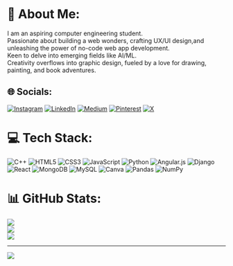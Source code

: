 # 💫 About Me:
I am an aspiring computer engineering student.<br> 
Passionate about building a web wonders, crafting UX/UI design,and unleashing the power of no-code web app development.<br>
Keen to delve into emerging fields like AI/ML. <br>
Creativity overflows into graphic design, fueled by a love for drawing, painting, and book adventures. 


## 🌐 Socials:
[![Instagram](https://img.shields.io/badge/Instagram-%23E4405F.svg?logo=Instagram&logoColor=white)](https://instagram.com/rajlaxmishri109) [![LinkedIn](https://img.shields.io/badge/LinkedIn-%230077B5.svg?logo=linkedin&logoColor=white)](https://linkedin.com/in/rajlaxmishri109) [![Medium](https://img.shields.io/badge/Medium-12100E?logo=medium&logoColor=white)](https://medium.com/@@rajlaxmishri109) [![Pinterest](https://img.shields.io/badge/Pinterest-%23E60023.svg?logo=Pinterest&logoColor=white)](https://pinterest.com/srajlaxmi2002) [![X](https://img.shields.io/badge/X-black.svg?logo=X&logoColor=white)](https://x.com/@rajlaxmishri109) 

# 💻 Tech Stack:
![C++](https://img.shields.io/badge/c++-%2300599C.svg?style=for-the-badge&logo=c%2B%2B&logoColor=white) ![HTML5](https://img.shields.io/badge/html5-%23E34F26.svg?style=for-the-badge&logo=html5&logoColor=white) ![CSS3](https://img.shields.io/badge/css3-%231572B6.svg?style=for-the-badge&logo=css3&logoColor=white) ![JavaScript](https://img.shields.io/badge/javascript-%23323330.svg?style=for-the-badge&logo=javascript&logoColor=%23F7DF1E) ![Python](https://img.shields.io/badge/python-3670A0?style=for-the-badge&logo=python&logoColor=ffdd54) ![Angular.js](https://img.shields.io/badge/angular.js-%23E23237.svg?style=for-the-badge&logo=angularjs&logoColor=white) ![Django](https://img.shields.io/badge/django-%23092E20.svg?style=for-the-badge&logo=django&logoColor=white) ![React](https://img.shields.io/badge/react-%2320232a.svg?style=for-the-badge&logo=react&logoColor=%2361DAFB) ![MongoDB](https://img.shields.io/badge/MongoDB-%234ea94b.svg?style=for-the-badge&logo=mongodb&logoColor=white) ![MySQL](https://img.shields.io/badge/mysql-%2300000f.svg?style=for-the-badge&logo=mysql&logoColor=white) ![Canva](https://img.shields.io/badge/Canva-%2300C4CC.svg?style=for-the-badge&logo=Canva&logoColor=white) ![Pandas](https://img.shields.io/badge/pandas-%23150458.svg?style=for-the-badge&logo=pandas&logoColor=white) ![NumPy](https://img.shields.io/badge/numpy-%23013243.svg?style=for-the-badge&logo=numpy&logoColor=white)
# 📊 GitHub Stats:
![](https://github-readme-stats.vercel.app/api?username=rajlaxmi-shrirame&theme=tokyonight&hide_border=false&include_all_commits=false&count_private=false)<br/>
![](https://github-readme-streak-stats.herokuapp.com/?user=rajlaxmi-shrirame&theme=tokyonight&hide_border=false)<br/>
![](https://github-readme-stats.vercel.app/api/top-langs/?username=rajlaxmi-shrirame&theme=tokyonight&hide_border=false&include_all_commits=false&count_private=false&layout=compact)

---
[![](https://visitcount.itsvg.in/api?id=rajlaxmi-shrirame&icon=0&color=0)](https://visitcount.itsvg.in)

<!-- Proudly created with GPRM ( https://gprm.itsvg.in ) -->
